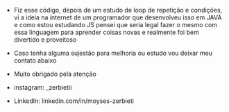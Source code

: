 - Fiz esse código, depois de um estudo de loop de repetição e condições, vi a ideia na internet de um programador que desenvolveu isso em JAVA e como estou estudando JS pensei que seria legal fazer o mesmo com essa linguagem para aprender coisas novas e realmente foi bem divertido e proveitoso
- Caso tenha alguma sujestão para melhoria ou estudo vou deixar meu contato abaixo 

- Muito obrigado pela atenção 
- instagram: _zerbietii
- LinkedIn: linkedin.com/in/moyses-zerbieti
